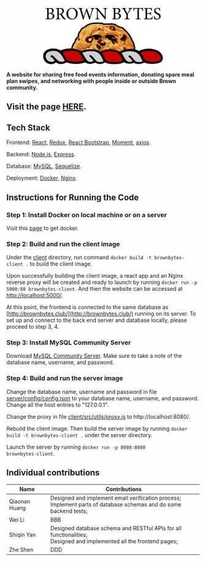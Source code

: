 <p align="center"><img src="/client/public/brownbytes-logo.png" align="center" width="333" height="159" align="center" /></p>

**A website for sharing free food events information, donating spare meal plan swipes, and networking with people inside or outside Brown community.**

## Visit the page [HERE](http://brownbytes.club/).

## Tech Stack

Frontend: [React](https://reactjs.org/), [Redux](https://redux.js.org/), [React Bootstrap](https://react-bootstrap.netlify.app/), [Moment](https://momentjs.com/),
[axios](https://www.npmjs.com/package/axios).

Backend: [Node.js](https://nodejs.org/en/), [Express](https://expressjs.com/).

Database: [MySQL](https://www.mysql.com/), [Sequelize](https://sequelize.org/).

Deployment: [Docker](https://www.docker.com/), [Nginx](https://www.nginx.com/).

## Instructions for Running the Code

### Step 1: Install Docker on local machine or on a server

Visit this [page](https://docs.docker.com/get-docker/) to get docker.

### Step 2: Build and run the client image

Under the [client](https://github.com/player-eric/BrownBytes/tree/main/client) directory, run command <code>docker build -t brownbytes-client .</code> to build the client image.

Upon successfully building the client image, a react app and an Nginx reverse proxy will be created and ready to launch by running <code>docker run -p 5000:80 brownbytes-client</code>. And then the website can be accessed at [http://localhost:5000/](http://localhost:5000/).

At this point, the frontend is connected to the same database as [http://brownbytes.club/](http://brownbytes.club/) running on its server. To set up and connect to the back end server and database locally, please proceed to step 3, 4.

### Step 3: Install MySQL Community Server

Download [MySQL Community Server](https://dev.mysql.com/downloads/mysql/). Make sure to take a note of the database name, username, and password.

### Step 4: Build and run the server image

Change the database name, username and password in file [server/config/config.json](https://github.com/player-eric/BrownBytes/blob/deploy/server/config/config.json) to your database name, username, and password. Change all the host entries to "127.0.0.1".

Change the proxy in file [client/src/utils/proxy.js](https://github.com/player-eric/BrownBytes/blob/deploy/client/src/utils/proxy.js) to http://localhost:8080/.

Rebuild the client image. Then build the server image by running <code>docker build -t brownbytes-client .</code> under the server directory.

Launch the server by running <code>docker run -p 8080:8080 brownbytes-client</code>.

## Individual contributions

| Name  | Contributions |
| ------------- | ------------- |
| Qiaonan Huang  | Designed and implement email verification process; <br /> Implement parts of database schemas and do some backend tests; |
| Wei Li  | BBB  |
| Shiqin Yan | Designed database schema and RESTful APIs for all functionalities; <br /> Designed and implemented all the frontend pages;  |
| Zhe Shen | DDD |
